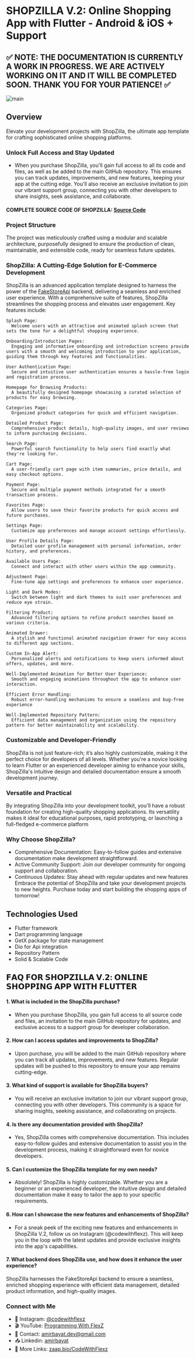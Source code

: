 # SHOPZILLA V.2: Online Shopping App with Flutter - Android & iOS + Support
## ✅ NOTE: THE DOCUMENTATION IS CURRENTLY A WORK IN PROGRESS. WE ARE ACTIVELY WORKING ON IT AND IT WILL BE COMPLETED SOON. THANK YOU FOR YOUR PATIENCE! ✅
![main](https://user-images.githubusercontent.com/91388754/228836513-7a95a3cf-2890-4048-bee8-33b8f553ce1a.jpg)
## Overview
Elevate your development projects with ShopZilla, the ultimate app template for crafting sophisticated online shopping platforms.
### Unlock Full Access and Stay Updated
- When you purchase ShopZilla, you'll gain full access to all its code and files, as well as be added to the main GitHub repository. This ensures you can track updates, improvements, and new features, keeping your app at the cutting edge. You'll also receive an exclusive invitation to join our vibrant support group, connecting you with other developers to share insights, seek assistance, and collaborate.

#### COMPLETE SOURCE CODE OF SHOPZILLA: [Source Code](https://www.buymeacoffee.com/AmirBayat/e/127012)

### Project Structure
The project was meticulously crafted using a modular and scalable architecture, purposefully designed to ensure the production of clean, maintainable, and extensible code, ready for seamless future updates.

### ShopZilla: A Cutting-Edge Solution for E-Commerce Development
ShopZilla is an advanced application template designed to harness the power of the [FakeStoreApi](https://fakestoreapi.com/docs) backend, delivering a seamless and enriched user experience. With a comprehensive suite of features, ShopZilla streamlines the shopping process and elevates user engagement. Key features include:
```
Splash Page:
  Welcome users with an attractive and animated splash screen that sets the tone for a delightful shopping experience.
```
```
Onboarding/Introduction Pages:
  Engaging and informative onboarding and introduction screens provide users with a smooth and welcoming introduction to your application, guiding them through key features and functionalities.
```
```
User Authentication Page:
  Secure and intuitive user authentication ensures a hassle-free login and registration process.
```
```
Homepage for Browsing Products:
  A beautifully designed homepage showcasing a curated selection of products for easy browsing.
```
```
Categories Page:
  Organized product categories for quick and efficient navigation.
```
```
Detailed Product Page:
  Comprehensive product details, high-quality images, and user reviews to inform purchasing decisions.
```
```
Search Page:
  Powerful search functionality to help users find exactly what they're looking for.
```
```
Cart Page:
  A user-friendly cart page with item summaries, price details, and easy checkout options.
```
```
Payment Page:
  Secure and multiple payment methods integrated for a smooth transaction process.
```
```
Favorites Page:
  Allow users to save their favorite products for quick access and future purchases.
```
```
Settings Page:
  Customize app preferences and manage account settings effortlessly.
```
```
User Profile Details Page:
  Detailed user profile management with personal information, order history, and preferences.
```
```
Available Users Page:
  Connect and interact with other users within the app community.
```
```
Adjustment Page:
  Fine-tune app settings and preferences to enhance user experience.
```
```
Light and Dark Modes:
  Switch between light and dark themes to suit user preferences and reduce eye strain.
```
```
Filtering Product:
  Advanced filtering options to refine product searches based on various criteria.
```
```
Animated Drawer:
  A stylish and functional animated navigation drawer for easy access to different app sections.
```
```
Custom In-App Alert:
  Personalized alerts and notifications to keep users informed about offers, updates, and more.
```
```
Well-Implemented Animation for Better User Experience:
  Smooth and engaging animations throughout the app to enhance user interaction.
```
```
Efficient Error Handling:
  Robust error-handling mechanisms to ensure a seamless and bug-free experience
```
```
Well-Implemented Repository Pattern:
  Efficient data management and organization using the repository pattern for better maintainability and scalability.
```
### Customizable and Developer-Friendly
ShopZilla is not just feature-rich; it’s also highly customizable, making it the perfect choice for developers of all levels. Whether you're a novice looking to learn Flutter or an experienced developer aiming to enhance your skills, ShopZilla's intuitive design and detailed documentation ensure a smooth development journey.
### Versatile and Practical
By integrating ShopZilla into your development toolkit, you'll have a robust foundation for creating high-quality shopping applications. Its versatility makes it ideal for educational purposes, rapid prototyping, or launching a full-fledged e-commerce platform
### Why Choose ShopZilla?
* Comprehensive Documentation: Easy-to-follow guides and extensive documentation make development straightforward.
* Active Community Support: Join our developer community for ongoing support and collaboration.
* Continuous Updates: Stay ahead with regular updates and new features
Embrace the potential of ShopZilla and take your development projects to new heights. Purchase today and start building the shopping apps of tomorrow!

## Technologies Used
- Flutter framework
- Dart programming language
- GetX package for state management
- Dio for Api integration
- Repository Pattern
- Solid & Scalable Code

## 𝗙𝗔𝗤 𝗙𝗢𝗥 𝗦𝗛𝗢𝗣𝗭𝗜𝗟𝗟𝗔 𝗩.𝟮: 𝗢𝗡𝗟𝗜𝗡𝗘 𝗦𝗛𝗢𝗣𝗣𝗜𝗡𝗚 𝗔𝗣𝗣 𝗪𝗜𝗧𝗛 𝗙𝗟𝗨𝗧𝗧𝗘𝗥
#### 1. What is included in the ShopZilla purchase?
- When you purchase ShopZilla, you gain full access to all source code and files, an invitation to the main GitHub repository for updates, and exclusive access to a support group for developer collaboration.

#### 2. How can I access updates and improvements to ShopZilla?
- Upon purchase, you will be added to the main GitHub repository where you can track all updates, improvements, and new features. Regular updates will be pushed to this repository to ensure your app remains cutting-edge.

#### 3. What kind of support is available for ShopZilla buyers?
- You will receive an exclusive invitation to join our vibrant support group, connecting you with other developers. This community is a space for sharing insights, seeking assistance, and collaborating on projects.

#### 4. Is there any documentation provided with ShopZilla?
- Yes, ShopZilla comes with comprehensive documentation. This includes easy-to-follow guides and extensive documentation to assist you in the development process, making it straightforward even for novice developers.

#### 5. Can I customize the ShopZilla template for my own needs?
- Absolutely! ShopZilla is highly customizable. Whether you are a beginner or an experienced developer, the intuitive design and detailed documentation make it easy to tailor the app to your specific requirements.

#### 6. How can I showcase the new features and enhancements of ShopZilla?
- For a sneak peek of the exciting new features and enhancements in ShopZilla V.2, follow us on Instagram (@codewithflexz). This will keep you in the loop with the latest updates and provide exclusive insights into the app's capabilities.

#### 7. What backend does ShopZilla use, and how does it enhance the user experience?
ShopZilla harnesses the FakeStoreApi backend to ensure a seamless, enriched shopping experience with efficient data management, detailed product information, and high-quality images.


### Connect with Me
- 📸 Instagram: [@codewithflexz](https://www.instagram.com/codewithflexz)
- 🎬 YouTube: [Programming With FlexZ](https://www.youtube.com/c/ProgrammingWithFlexZ)
- 📧 Contact: [amirbayat.dev@gmail.com](https://mail.google.com/mail/u/0/)
- 📥 Linkedin: [amirbayat](https://www.linkedin.com/in/amirhossein-bayat-9288a4225/)
- 🔗 More Links: [zaap.bio/CodeWithFlexz](https://zaap.bio/CodeWithFlexz)
